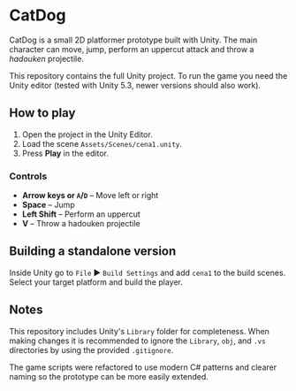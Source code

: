 # CatDog

CatDog is a small 2D platformer prototype built with Unity. The main character can move, jump, perform an uppercut attack and throw a *hadouken* projectile.

This repository contains the full Unity project. To run the game you need the Unity editor (tested with Unity 5.3, newer versions should also work).

## How to play

1. Open the project in the Unity Editor.
2. Load the scene `Assets/Scenes/cena1.unity`.
3. Press **Play** in the editor.

### Controls

- **Arrow keys or `A`/`D`** – Move left or right
- **Space** – Jump
- **Left Shift** – Perform an uppercut
- **V** – Throw a hadouken projectile

## Building a standalone version

Inside Unity go to `File` ▶︎ `Build Settings` and add `cena1` to the build scenes. Select your target platform and build the player.

## Notes

This repository includes Unity's `Library` folder for completeness. When making changes it is recommended to ignore the `Library`, `obj`, and `.vs` directories by using the provided `.gitignore`.

The game scripts were refactored to use modern C# patterns and clearer naming so the prototype can be more easily extended.
